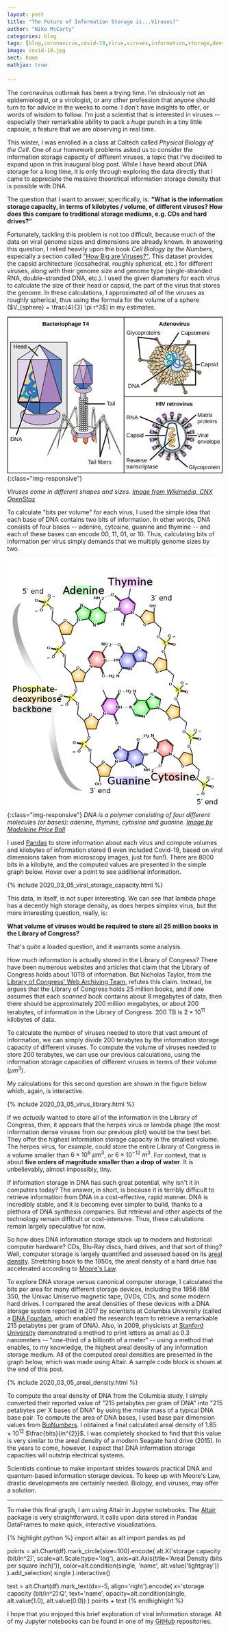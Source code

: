 ```yaml
---
layout: post
title: "The Future of Information Storage is...Viruses?"
author: "Niko McCarty"
categories: blog
tags: [blog,coronavirus,covid-19,virus,viruses,information,storage,density,data]
image: covid-19.jpg
sect: home
mathjax: true

---
```

The coronavirus outbreak has been a trying time. I'm obviously not an epidemiologist, or a virologist, or any other profession that anyone should turn to for advice in the weeks to come. I don't have insights to offer, or words of wisdom to follow. I'm just a scientist that is interested in viruses -- especially their remarkable ability to pack a _huge_ punch in a tiny little capsule, a feature that we are observing in real time.

This winter, I was enrolled in a class at Caltech called _Physical Biology of the Cell_. One of our homework problems asked us to consider the information storage capacity of different viruses, a topic that I've decided to expand upon in this inaugural blog post. While I have heard about DNA storage for a long time, it is only through exploring the data directly that I came to appreciate the massive theoretical information storage density that is possible with DNA.

The question that I want to answer, specifically, is: **"What is the information storage capacity, in terms of kilobytes / volume, of different viruses? How does this compare to traditional storage mediums, e.g. CDs and hard drives?"**

Fortunately, tackling this problem is not too difficult, because much of the data on viral genome sizes and dimensions are already known. In answering this question, I relied heavily upon the book _Cell Biology by the Numbers_, especially a section called ["How Big are Viruses?"](http://book.bionumbers.org/how-big-are-viruses/). This dataset provides the capsid architecture (icosahedral, roughly spherical, etc.) for different viruses, along with their genome size and genome type (single-stranded RNA, double-stranded DNA, etc.). I used the given diameters for each virus to calculate the size of their head or capsid, the part of the virus that stores the genome. In these calculations, I approximated _all_ of the viruses as roughly spherical, thus using the formula for the volume of a sphere ($V_{sphere} = \frac{4}{3} \pi r^3$) in my estimates.

![Bacteriophage, Adenovirus, and Retrovirus](../assets/img/viruses_wikimedia.png){:class="img-responsive"}

_Viruses come in different shapes and sizes. [Image from Wikimedia, CNX OpenStax](https://commons.wikimedia.org/wiki/File:Figure_21_01_03.png)_

To calculate "bits per volume" for each virus, I used the simple idea that each base of DNA contains two bits of information. In other words, DNA consists of four bases -- adenine, cytosine, guanine and thymine -- and each of these bases can encode 00, 11, 01, or 10. Thus, calculating bits of information per virus simply demands that we multiply genome sizes by two.

![DNA Structure](../assets/img/DNA_structure.png){:class="img-responsive"}
_DNA is a polymer consisting of four different molecules (or bases): adenine, thymine, cytosine and guanine. [Image by Madeleine Price Ball](https://commons.wikimedia.org/wiki/File:DNA_chemical_structure.svg)_

I used [Pandas](https://pandas.pydata.org/) to store information about each virus and compute volumes and kilobytes of information stored (I even included Covid-19, based on viral dimensions taken from microscopy images, just for fun!). There are 8000 bits in a kilobyte, and the computed values are presented in the simple graph below. Hover over a point to see additional information.

{% include 2020_03_05_viral_storage_capacity.html %}

This data, in itself, is not super interesting. We can see that lambda phage has a decently high storage density, as does herpes simplex virus, but the more interesting question, really, is:

**What volume of viruses would be required to store all 25 million books in the Library of Congress?**

That's quite a loaded question, and it warrants some analysis. 

How much information is actually stored in the Library of Congress? There have been numerous websites and articles that claim that the Library of Congress holds about 10TB of information. But Nicholas Taylor, from the [Library of Congress' Web Archiving Team](https://blogs.loc.gov/thesignal/2011/07/transferring-libraries-of-congress-of-data/), refutes this claim. Instead, he argues that the Library of Congress holds 25 million books, and if one assumes that each _scanned_ book contains about 8 megabytes of data, then there should be approximately 200 million megabytes, or about 200 terabytes, of information in the Library of Congress. 200 TB is $2 \times 10^{11}$ kilobytes of data.

To calculate the number of viruses needed to store that vast amount of information, we can simply divide 200 terabytes by the information storage capacity of different viruses. To compute the volume of viruses needed to store 200 terabytes, we can use our previous calculations, using the information storage capacities of different viruses in terms of their volume ($\mu m^3$).

My calculations for this second question are shown in the figure below which, again, is interactive.

{% include 2020_03_05_virus_library.html %}

If we _actually_ wanted to store all of the information in the Library of Congress, then, it appears that the herpes virus or lambda phage (the most information dense viruses from our previous plot) would be the best bet. They offer the highest information storage capacity in the smallest volume. The herpes virus, for example, could store the entire Library of Congress in a volume smaller than $6 \times 10^{6}$ $\mu m^3$, or $6 \times 10^{-12}$ $m^3$. For context, that is about **five orders of magnitude smaller than a drop of water**. It is unbelievably, almost impossibly, tiny. 

If information storage in DNA has such great potential, why isn't it in computers today? The answer, in short, is because it is terribly difficult to retrieve information from DNA in a cost-effective, rapid manner. DNA is incredibly stable, and it is becoming ever simpler to build, thanks to a plethora of DNA synthesis companies. But retrieval and other aspects of the technology remain difficult or cost-intensive. Thus, these calculations remain largely speculative for now. 

So how does DNA information storage stack up to modern and historical computer hardware? CDs, Blu-Ray discs, hard drives, and that sort of thing? Well, computer storage is largely quantified and assessed based on its [areal density](https://en.wikipedia.org/wiki/Areal_density_(computer_storage)). Stretching back to the 1950s, the areal density of a hard drive has accelerated according to [Moore's Law](https://en.wikipedia.org/wiki/Moore%27s_law).

To explore DNA storage versus canonical computer storage, I calculated the bits per area for many different storage devices, including the 1956 IBM 350, the Univac Uniservo magnetic tape, DVDs, CDs, and some modern hard drives. I compared the areal densities of these devices with a DNA storage system reported in 2017 by scientists at Columbia University (called a [DNA Fountain](https://science.sciencemag.org/content/355/6328/950), which enabled the research team to retrieve a remarkable 215 petabytes per gram of DNA). Also, in 2009, physicists at [Stanford University](https://news.stanford.edu/news/2009/january28/small-012809.html) demonstrated a method to print letters as small as 0.3 nanometers -- "one-third of a billionth of a meter" -- using a method that enables, to my knowledge, the highest areal density of any information storage medium. All of the computed areal densities are presented in the graph below, which was made using Altair. A sample code block is shown at the end of this post.

{% include 2020_03_05_areal_density.html %}

To compute the areal density of DNA from the Columbia study, I simply converted their reported value of "215 petabytes per gram of DNA" into "215 petabytes per X bases of DNA" by using the molar mass of a typical DNA base pair. To compute the area of DNA bases, I used base pair dimension values from [BioNumbers](https://bionumbers.hms.harvard.edu/bionumber.aspx?&id=103777). I obtained a final calculated areal density of $1.85 \times 10^{12}$ $\frac{bits}{in^{2}}$. I was completely shocked to find that this value is very similar to the areal density of a modern Seagate hard drive (2015). In the years to come, however, I expect that DNA information storage capacities will outstrip electrical systems.

Scientists continue to make important strides towards practical DNA and quantum-based information storage devices. To keep up with Moore's Law, drastic developments are certainly needed. Biology, and viruses, may offer a solution.

____________________________________________________________

To make this final graph, I am using Altair in Jupyter notebooks. The [Altair](https://altair-viz.github.io/index.html) package is very straightforward. It calls upon data stored in Pandas DataFrames to make quick, interactive visualizations.


{% highlight python %}
import altair as alt
import pandas as pd

points = alt.Chart(df).mark_circle(size=100).encode(
    alt.X('storage capacity (bit/in^2)', scale=alt.Scale(type='log'), axis=alt.Axis(title='Areal Density (bits per square inch)')),
    color=alt.condition(single, 'name', alt.value('lightgray'))
).add_selection(
    single
).interactive()

text = alt.Chart(df).mark_text(dx=-5, align='right').encode(
    x='storage capacity (bit/in^2):Q',
    text='name',
    opacity=alt.condition(single, alt.value(1.0), alt.value(0.0))
)
points + text
{% endhighlight %}

I hope that you enjoyed this brief exploration of viral information storage. All of my Jupyter notebooks can be found in one of my [GitHub](https://github.com/nikomc/Interactives_Python) repositories.

